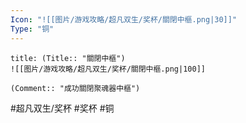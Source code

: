 ```yaml
---
Icon: "![[图片/游戏攻略/超凡双生/奖杯/關閉中樞.png|30]]"
Type: "铜"
---
```

```ad-common-bronze-trophy
title: (Title:: "關閉中樞")
![[图片/游戏攻略/超凡双生/奖杯/關閉中樞.png|100]]

(Comment:: "成功關閉聚魂器中樞")
```

#超凡双生/奖杯 #奖杯 #铜
